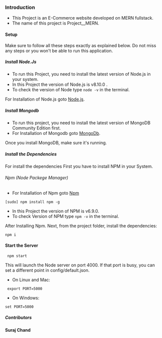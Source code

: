 ### Introduction

- This Project is an E-Commerce website developed on MERN fullstack.
- The name of this project is Project__MERN.

#### Setup

Make sure to follow all these steps exactly as explained below. Do not miss any steps or you won't be able to run this application.

##### Install Node.Js

- To run this Project, you need to install the latest version of Node.js in your system.
- In this Project the version of Node.js is v8.10.0 .
- To check the version of Node type
``` node -v ``` 
in the terminal.

For Installation of Node.js goto [Node.js](https://nodejs.org).

##### Install Mongodb

- To run this project, you need to install the latest version of MongoDB Community Edition first.
- For Installation of Mongodb goto [MongoDb](https://docs.mongodb.com/manual/installation/).

Once you install MongoDB, make sure it's running.

##### Install the Dependencies

For install the dependencies First you have to install NPM in your System.

###### Npm (Node Packege Manager)
 
 - For Installation of Npm goto [Npm](https://docs.npmjs.com/)
 ```
 [sudo] npm install npm -g
 ```
- In this Project the version of NPM is v6.9.0.
- To check Version of NPM type 
``` npm -v ``` 
in the terminal.

After Installing Npm.
Next, from the project folder, install the dependencies:
```
npm i

```
#### Start the Server
```
 npm start
```
This will launch the Node server on port 4000. If that port is busy, you can set a different point in config/default.json.
- On Linux and Mac:
```
 export PORT=5000
 ```
- On Windows:
 ```
 set PORT=5000
 ```
 


##### Contributors
**Suraj Chand**

